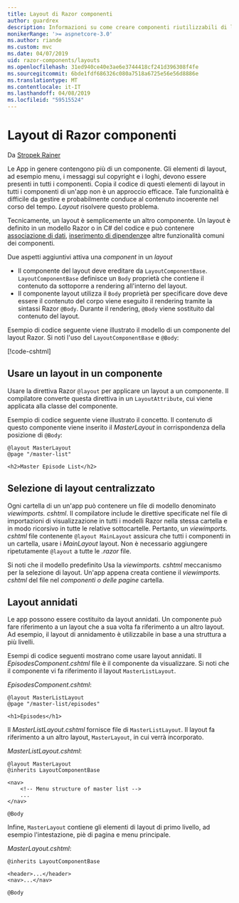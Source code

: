 ```yaml
---
title: Layout di Razor componenti
author: guardrex
description: Informazioni su come creare componenti riutilizzabili di layout per App i componenti di Razor.
monikerRange: '>= aspnetcore-3.0'
ms.author: riande
ms.custom: mvc
ms.date: 04/07/2019
uid: razor-components/layouts
ms.openlocfilehash: 31ed940ce40e3ae6e3744418cf241d396308f4fe
ms.sourcegitcommit: 6bde1fdf686326c080a7518a6725e56e56d8886e
ms.translationtype: MT
ms.contentlocale: it-IT
ms.lasthandoff: 04/08/2019
ms.locfileid: "59515524"
---
```

# <a name="razor-components-layouts"></a>Layout di Razor componenti

Da [Stropek Rainer](https://www.timecockpit.com)

Le App in genere contengono più di un componente. Gli elementi di layout, ad esempio menu, i messaggi sul copyright e i loghi, devono essere presenti in tutti i componenti. Copia il codice di questi elementi di layout in tutti i componenti di un'app non è un approccio efficace. Tale funzionalità è difficile da gestire e probabilmente conduce al contenuto incoerente nel corso del tempo. *Layout* risolvere questo problema.

Tecnicamente, un layout è semplicemente un altro componente. Un layout è definito in un modello Razor o in C# del codice e può contenere [associazione di dati](xref:razor-components/components#data-binding), [inserimento di dipendenze](xref:razor-components/dependency-injection)e altre funzionalità comuni dei componenti.

Due aspetti aggiuntivi attiva una *component* in un *layout*

* Il componente del layout deve ereditare da `LayoutComponentBase`. `LayoutComponentBase` definisce un `Body` proprietà che contiene il contenuto da sottoporre a rendering all'interno del layout.
* Il componente layout utilizza il `Body` proprietà per specificare dove deve essere il contenuto del corpo viene eseguito il rendering tramite la sintassi Razor `@Body`. Durante il rendering, `@Body` viene sostituito dal contenuto del layout.

Esempio di codice seguente viene illustrato il modello di un componente del layout Razor. Si noti l'uso del `LayoutComponentBase` e `@Body`:

[!code-cshtml[](layouts/sample_snapshot/3.x/MasterLayout.cshtml)]

## <a name="use-a-layout-in-a-component"></a>Usare un layout in un componente

Usare la direttiva Razor `@layout` per applicare un layout a un componente. Il compilatore converte questa direttiva in un `LayoutAttribute`, cui viene applicata alla classe del componente.

Esempio di codice seguente viene illustrato il concetto. Il contenuto di questo componente viene inserito il *MasterLayout* in corrispondenza della posizione di `@Body`:

```cshtml
@layout MasterLayout
@page "/master-list"

<h2>Master Episode List</h2>
```

## <a name="centralized-layout-selection"></a>Selezione di layout centralizzato

Ogni cartella di un un'app può contenere un file di modello denominato *viewimports. cshtml*. Il compilatore include le direttive specificate nel file di importazioni di visualizzazione in tutti i modelli Razor nella stessa cartella e in modo ricorsivo in tutte le relative sottocartelle. Pertanto, un *viewimports. cshtml* file contenente `@layout MainLayout` assicura che tutti i componenti in un cartella, usare i *MainLayout* layout. Non è necessario aggiungere ripetutamente `@layout` a tutte le *.razor* file.

Si noti che il modello predefinito Usa la *viewimports. cshtml* meccanismo per la selezione di layout. Un'app appena creata contiene il *viewimports. cshtml* del file nel *componenti o delle pagine* cartella.

## <a name="nested-layouts"></a>Layout annidati

Le app possono essere costituito da layout annidati. Un componente può fare riferimento a un layout che a sua volta fa riferimento a un altro layout. Ad esempio, il layout di annidamento è utilizzabile in base a una struttura a più livelli.

Esempi di codice seguenti mostrano come usare layout annidati. Il *EpisodesComponent.cshtml* file è il componente da visualizzare. Si noti che il componente vi fa riferimento il layout `MasterListLayout`.

*EpisodesComponent.cshtml*:

```cshtml
@layout MasterListLayout
@page "/master-list/episodes"

<h1>Episodes</h1>
```

Il *MasterListLayout.cshtml* fornisce file di `MasterListLayout`. Il layout fa riferimento a un altro layout, `MasterLayout`, in cui verrà incorporato.

*MasterListLayout.cshtml*:

```cshtml
@layout MasterLayout
@inherits LayoutComponentBase

<nav>
    <!-- Menu structure of master list -->
    ...
</nav>

@Body
```

Infine, `MasterLayout` contiene gli elementi di layout di primo livello, ad esempio l'intestazione, piè di pagina e menu principale.

*MasterLayout.cshtml*:

```cshtml
@inherits LayoutComponentBase

<header>...</header>
<nav>...</nav>

@Body
```
